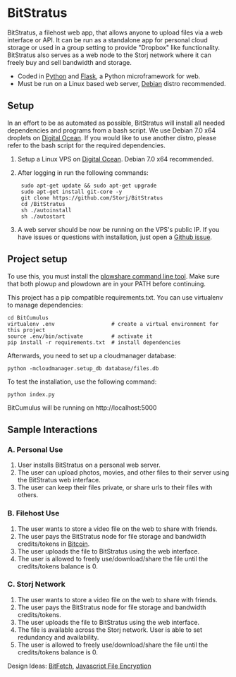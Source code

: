 BitStratus
========
BitStratus, a filehost web app, that allows anyone to upload files via a web interface or API. It can be run as a standalone app for personal cloud storage or used in a group setting to provide "Dropbox" like functionality. BitStratus also serves as a web node to the Storj network where it can freely buy and sell bandwidth and storage.

- Coded in [Python](http://python.org/) and [Flask](http://flask.pocoo.org/), a Python microframework for web.
- Must be run on a Linux based web server, [Debian](http://www.debian.org/) distro recommended.

## Setup ##
In an effort to be as automated as possible, BitStratus will install all needed dependencies and programs from a bash script. We use Debian 7.0 x64 droplets on [Digital Ocean](http://digitalocean.com). If you would like to use another distro, please refer to the bash script for the required dependencies.

1. Setup a Linux VPS on [Digital Ocean](http://digitalocean.com). Debian 7.0 x64 recommended.
2. After logging in run the following commands:

		sudo apt-get update && sudo apt-get upgrade
		sudo apt-get install git-core -y
		git clone https://github.com/Storj/BitStratus
		cd /BitStratus
		sh ./autoinstall
		sh ./autostart
		
3. A web server should be now be running on the VPS's public IP. If you have issues or questions with installation, just open a [Github issue](https://github.com/Storj/BitStratus/issues).

## Project setup ##

To use this, you must install the [plowshare command line
tool](https://code.google.com/p/plowshare/). Make sure that both plowup and
plowdown are in your PATH before continuing.

This project has a pip compatible requirements.txt. You can use virtualenv to
manage dependencies:

    cd BitCumulus
    virtualenv .env                  # create a virtual environment for this project
    source .env/bin/activate         # activate it
    pip install -r requirements.txt  # install dependencies

Afterwards, you need to set up a cloudmanager database:

    python -mcloudmanager.setup_db database/files.db

To test the installation, use the following command:

    python index.py

BitCumulus will be running on http://localhost:5000


## Sample Interactions ##

### A. Personal Use ###
1. User installs BitStratus on a personal web server.
2. The user can upload photos, movies, and other files to their server using the BitStratus web interface.
3. The user can keep their files private, or share urls to their files with others.

### B. Filehost Use ###
1. The user wants to store a video file on the web to share with friends. 
2. The user pays the BitStratus node for file storage and bandwidth credits/tokens in [Bitcoin](http://bitcoin.org/en/).
3. The user uploads the file to BitStratus using the web interface.
4. The user is allowed to freely use/download/share the file until the credits/tokens balance is 0. 

### C. Storj Network ###
1. The user wants to store a video file on the web to share with friends.
2. The user pays the BitStratus node for file storage and bandwidth credits/tokens.
3. The user uploads the file to BitStratus using the web interface.
4. The file is available across the Storj network. User is able to set redundancy and availability.
4. The user is allowed to freely use/download/share the file until the credits/tokens balance is 0. 

Design Ideas: [BitFetch](https://bitfetch.com/), [Javascript File Encryption](http://demo.tutorialzine.com/2013/11/javascript-file-encrypter/)
